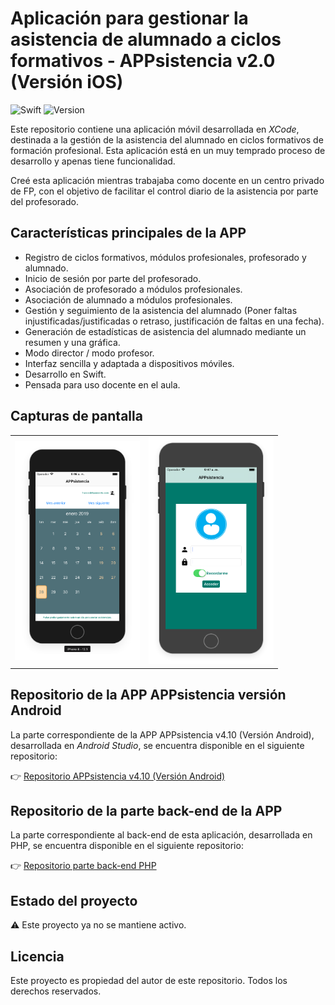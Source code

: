 # Aplicación para gestionar la asistencia de alumnado a ciclos formativos - APPsistencia v2.0 (Versión iOS)

![Swift](https://img.shields.io/badge/Lenguaje-Swift-orange?logo=swift)
![Version](https://img.shields.io/badge/version-2.0-brightgreen)

Este repositorio contiene una aplicación móvil desarrollada en *XCode*, destinada a la gestión de la asistencia del alumnado en ciclos formativos de formación profesional. Esta aplicación está en un muy temprado proceso de desarrollo y apenas tiene funcionalidad.

Creé esta aplicación mientras trabajaba como docente en un centro privado de FP, con el objetivo de facilitar el control diario de la asistencia por parte del profesorado.

## Características principales de la APP

- Registro de ciclos formativos, módulos profesionales, profesorado y alumnado.
- Inicio de sesión por parte del profesorado.
- Asociación de profesorado a módulos profesionales.
- Asociación de alumnado a módulos profesionales.
- Gestión y seguimiento de la asistencia del alumnado (Poner faltas injustificadas/justificadas o retraso, justificación de faltas en una fecha).
- Generación de estadísticas de asistencia del alumnado mediante un resumen y una gráfica.
- Modo director / modo profesor.
- Interfaz sencilla y adaptada a dispositivos móviles.
- Desarrollo en Swift.
- Pensada para uso docente en el aula.

## Capturas de pantalla

<div align="center">

<table>
  <tr>
    <td><img src="Capturas APPsistencia iOS/Captura de pantalla 2019-01-28 a las 9.46.28.png" width="200"/></td>
    <td><img src="Capturas APPsistencia iOS/Captura de pantalla 2019-01-28 a las 9.47.04.png" width="200"/></td>
  </tr>
</table>

</div>

## Repositorio de la APP APPsistencia versión Android

La parte correspondiente de la APP APPsistencia v4.10 (Versión Android), desarrollada en *Android Studio*, se encuentra disponible en el siguiente repositorio:

👉 [Repositorio APPsistencia v4.10 (Versión Android)](https://github.com/galleta/AsistenciaAlumnos)

## Repositorio de la parte back-end de la APP

La parte correspondiente al back-end de esta aplicación, desarrollada en PHP, se encuentra disponible en el siguiente repositorio:

👉 [Repositorio parte back-end PHP](https://github.com/galleta/Parte-backend-APPsistencia)

## Estado del proyecto

⚠️ Este proyecto ya no se mantiene activo.

## Licencia

Este proyecto es propiedad del autor de este repositorio. Todos los derechos reservados.
